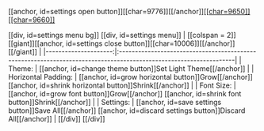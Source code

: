 [[anchor, id=settings open button]][[char=9776]][[/anchor]][[[char=9650]]](#top)[[[char=9660]]](#bottom)

[[div, id=settings menu bg]]
[[div, id=settings menu]]
| [[colspan = 2]] [[giant]][[anchor, id=settings close button]][[char=10006]][[/anchor]][[/giant]]                                         |
|---------------------:|:------------------------------------------------------------------------------------------------------------------|
|               Theme: | [[anchor, id=change theme button]]Set Light Theme[[/anchor]]                                                      |
|  Horizontal Padding: | [[anchor, id=grow horizontal button]]Grow[[/anchor]] [[anchor, id=shrink horizontal button]]Shrink[[/anchor]]     |
|           Font Size: | [[anchor, id=grow font button]]Grow[[/anchor]] [[anchor, id=shrink font button]]Shrink[[/anchor]]                 |
|            Settings: | [[anchor, id=save settings button]]Save All[[/anchor]] [[anchor, id=discard settings button]]Discard All[[/anchor]]  |
[[/div]]
[[/div]]
